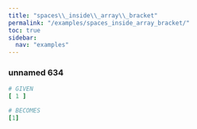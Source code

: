 ```yaml
---
title: "spaces\\_inside\\_array\\_bracket"
permalink: "/examples/spaces_inside_array_bracket/"
toc: true
sidebar:
  nav: "examples"
---
```


### unnamed 634
```ruby
# GIVEN
[ 1 ]
```
```ruby
# BECOMES
[1]
```
